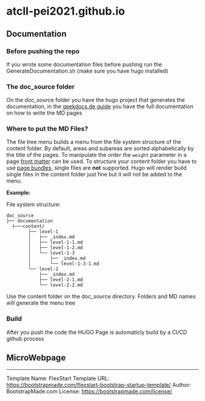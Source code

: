 # atcll-pei2021.github.io

## Documentation
### Before pushing the repo
If you wrote some documentation files before pushing run the GenerateDocumentation.sh (make sure you have hugo installed)

### The doc_source folder
On the doc_source folder you have the hugo project that generates the documentation, in the [geekdocs.de guide](https://geekdocs.de/usage/menus/) you have the full documentation on how to write the MD pages

### Where to put the MD Files?
The file tree menu builds a menu from the file system structure of the content folder. By default, areas and subareas are sorted alphabetically by the title of the pages. To manipulate the order the `weight` parameter in a page [front matter](https://gohugo.io/content-management/front-matter/) can be used. To structure your content folder you have to use [page bundles](https://gohugo.io/content-management/organization/#page-bundles), single files are **not** supported. Hugo will render build single files in the content folder just fine but it will not be added to the menu.

**Example:**

File system structure:

```plain
doc_source
├── documentation
  ├───content/
        ├── level-1
        │   ├── _index.md
        │   ├── level-1-1.md
        │   ├── level-1-2.md
        │   └── level-1-3
        │       ├── _index.md
        │       └── level-1-3-1.md
        └── level-2
            ├── _index.md
            ├── level-2-1.md
            └── level-2-2.md
```

Use the content folder on the doc_source directory. Folders and MD names will generate the menu tree

### Build
After you push the code the HUGO Page is automaticly build by a CI/CD github process 

## MicroWebpage
___
Template Name: FlexStart
Template URL: https://bootstrapmade.com/flexstart-bootstrap-startup-template/
Author: BootstrapMade.com
License: https://bootstrapmade.com/license/
